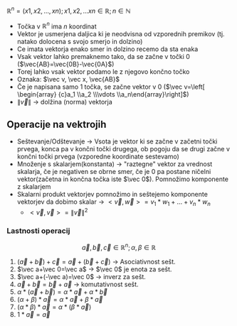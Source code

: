 $\mathbb{R}^n={(x1, x2,..., xn);x1, x2,... xn \in \mathbb R; n\in \mathbb N}$
- Točka v $\mathbb R^n$ ima $n$ koordinat
- Vektor je usmerjena daljica ki je neodvisna od vzporednih premikov (tj. natako dolocena s svojo smerjo in dolzino)
- Ce imata vektorja enako smer in dolzino recemo da sta enaka
- Vsak vektor lahko premaknemo tako, da se začne v točki 0 ($\vec{AB}=\vec{0B}-\vec{0A}$)
- Torej lahko vsak vektor podamo le z njegovo končno točko
- Oznaka: $\vec v, \vec x, \vec{AB}$
- Če je napisana samo 1 točka, se začne vektor v 0 ($\vec v=\left[  \begin{array} {c}a_1 \\a_2 \\\vdots \\a_n\end{array}\right]$)
- $\|\vec v\|$ -> dolžina (norma) vektorja
## Operacije na vektrojih
- Seštevanje/Odštevanje -> Vsota je vektor ki se začne v začetni točki prvega, konca pa v končni točki drugega, ob pogoju da se drugi začne v končni točki prvega (vzporedne koordinate sestevamo) 
- Množenje s skalarjem(konstanta) -> "raztegne" vektor za vrednost skalarja, če je negativen se obrne smer, če je 0 pa postane ničelni vektor(začetna in končna točka iste $\vec 0$). Pomnožimo komponente z skalarjem
- Skalarni produkt vektorjev pomnožimo in seštejemo komponente vektorjev da dobimo skalar -> $<\vec v, \vec w>=v_1*w_1+...+v_n*w_n$
    - $<\vec v, \vec v>=\|\vec v\|^2$
### Lastnosti operacij 
$$\vec a, \vec b, \vec c \in \mathbb R^n;\alpha, \beta \in \mathbb R$$
1. $(\vec a+\vec b)+\vec c=\vec a +(\vec b+\vec c)$ -> Asociativnost sešt. 
2. $\vec a+\vec 0=\vec a$ -> $\vec 0$ je enota za sešt. 
3. $\vec a+(-\vec a)=\vec 0$ -> inverz za sešt. 
4. $\vec a+\vec b=\vec b+\vec a$ -> komutativnost sešt. 
5. $\alpha*(\vec a+\vec b)=\alpha*\vec a+\alpha*\vec b$
6. $(\alpha+\beta)*\vec a=\alpha*\vec a+\beta*\vec a$
7. $(\alpha*\beta)*\vec a=\alpha*(\beta*\vec a)$
8. $1*\vec a=\vec a$
